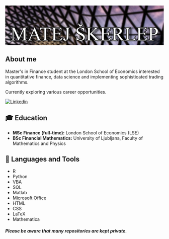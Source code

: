 [![Header](https://github.com/matejske/matejske/blob/main/Git_profile_pic.jpg)]()

## About me
Master's in Finance student at the London School of Economics interested in quantitative finance, data science and implementing sophisticated trading algorithms. 

Currently exploring various career opportunities.

[![Linkedin](https://img.shields.io/badge/LinkedIn-0077B5?style=for-the-badge&logo=linkedin&logoColor=white)](https://www.linkedin.com/in/matej-skerlep/)


## :mortar_board: Education

-  **MSc Finance (full-time):** London School of Economics (LSE)
-  **BSc Financial Mathematics:** University of Ljubljana, Faculty of Mathematics and Physics


## :wrench: Languages and Tools

-  R
-  Python
-  VBA
-  SQL
-  Matlab
-  Microsoft Office
-  HTML
-  CSS
-  LaTeX
-  Mathematica


##### Please be aware that many repositories are kept private.
